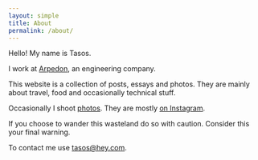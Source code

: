 ```yaml
---
layout: simple
title: About
permalink: /about/
---
```


Hello! My name is Tasos.

I work at [Arpedon](https://www.arpedon.com), an engineering company.

This website is a collection of posts, essays and photos. They are mainly about travel, food and occasionally technical stuff.

Occasionally I shoot [photos](/photography). They are mostly [on Instagram](https://instagram.com/tsangiotis).

If you choose to wander this wasteland do so with caution. Consider this your final warning.

To contact me use [tasos@hey.com](mailto:tasos@hey.com).
